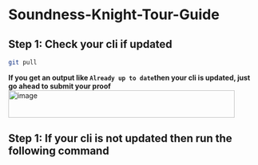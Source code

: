 # Soundness-Knight-Tour-Guide

## Step 1: Check your cli if updated
```bash
git pull
```
**If you get an output like ``Already up to date``then your cli is updated, just go ahead to submit your proof**
<img width="453" height="55" alt="image" src="https://github.com/user-attachments/assets/e0fea4bb-9bd2-4844-a57e-3a4ff747e011" />


## Step 1: If your cli is not updated then run the following command
